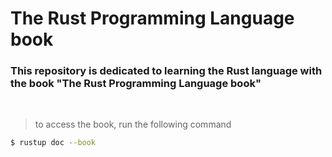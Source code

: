 # The Rust Programming Language book

### This repository is dedicated to learning the Rust language with the book "The Rust Programming Language book"

<br>

> to access the book, run the following command
```bash
$ rustup doc --book
```